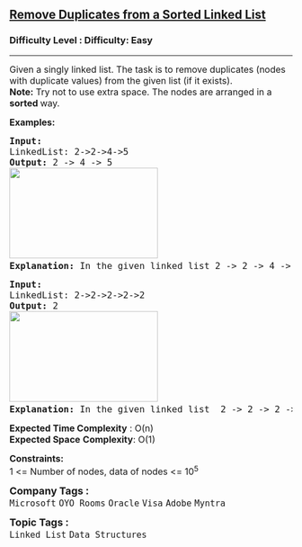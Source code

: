 <h2><a href="https://www.geeksforgeeks.org/problems/remove-duplicate-element-from-sorted-linked-list/1?page=3&category=Linked%20List&sortBy=submissions">Remove Duplicates from a Sorted Linked List</a></h2><h3>Difficulty Level : Difficulty: Easy</h3><hr><div class="problems_problem_content__Xm_eO"><p><span style="font-size: 12pt;">Given a singly linked list. The task is to remove duplicates (nodes with duplicate values) from the given list (if it exists).</span><br><span style="font-size: 12pt;"><strong>Note:</strong> Try not to use extra space. The nodes are arranged in a <strong>sorted </strong>way.</span></p>
<p><span style="font-size: 12pt;"><strong>Examples:</strong></span></p>
<pre><span style="font-size: 12pt;"><strong>Input:
</strong>LinkedList: 2-&gt;2-&gt;4-&gt;5
<strong>Output: </strong>2 -&gt; 4 -&gt; 5<br><img src="https://media.geeksforgeeks.org/img-practice/prod/addEditProblem/700196/Web/Other/blobid0_1723610760.png" width="264" height="161"><strong>
Explanation: </strong>In the given linked list 2 -&gt; 2 -&gt; 4 -&gt; 5, only 2 occurs more than 1 time. So we need to remove it once.
</span></pre>
<pre><span style="font-size: 12pt;"><strong>Input:
</strong>LinkedList: 2-&gt;2-&gt;2-&gt;2-&gt;2
<strong>Output: </strong>2<br><img src="https://media.geeksforgeeks.org/img-practice/prod/addEditProblem/700196/Web/Other/blobid1_1723610768.png" width="264" height="161"><strong>
Explanation: </strong>In the given linked list  2 -&gt; 2 -&gt; 2 -&gt; 2, 2 is the only element and is repeated 5 times. So we need to remove any four 2.</span></pre>
<p><span style="font-size: 12pt;"><strong>Expected Time Complexity</strong> : O(n)<br><strong>Expected Space</strong>&nbsp;</span><strong style="font-family: -apple-system, BlinkMacSystemFont, 'Segoe UI', Roboto, Oxygen, Ubuntu, Cantarell, 'Open Sans', 'Helvetica Neue', sans-serif; font-size: 16px;">Complexity</strong><span style="font-size: 12pt; font-family: -apple-system, BlinkMacSystemFont, 'Segoe UI', Roboto, Oxygen, Ubuntu, Cantarell, 'Open Sans', 'Helvetica Neue', sans-serif;">: O(1)</span></p>
<p><span style="font-size: 12pt;"><strong>Constraints:</strong><br>1 &lt;= Number of nodes, data of nodes &lt;= 10<sup>5&nbsp;<br></sup></span></p></div><p><span style=font-size:18px><strong>Company Tags : </strong><br><code>Microsoft</code>&nbsp;<code>OYO Rooms</code>&nbsp;<code>Oracle</code>&nbsp;<code>Visa</code>&nbsp;<code>Adobe</code>&nbsp;<code>Myntra</code>&nbsp;<br><p><span style=font-size:18px><strong>Topic Tags : </strong><br><code>Linked List</code>&nbsp;<code>Data Structures</code>&nbsp;
